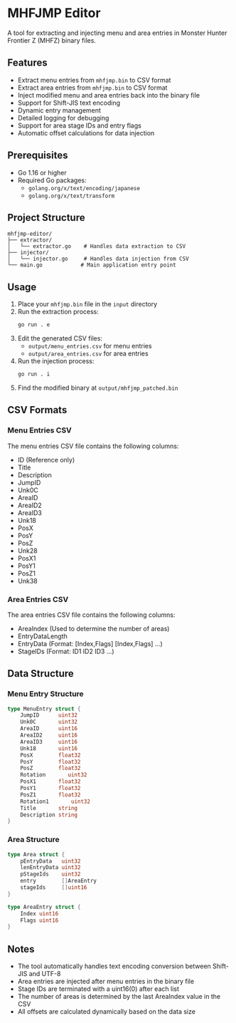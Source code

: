 # MHFJMP Editor

A tool for extracting and injecting menu and area entries in Monster Hunter Frontier Z (MHFZ) binary files.

## Features

- Extract menu entries from `mhfjmp.bin` to CSV format
- Extract area entries from `mhfjmp.bin` to CSV format
- Inject modified menu and area entries back into the binary file
- Support for Shift-JIS text encoding
- Dynamic entry management
- Detailed logging for debugging
- Support for area stage IDs and entry flags
- Automatic offset calculations for data injection

## Prerequisites

- Go 1.16 or higher
- Required Go packages:
  - `golang.org/x/text/encoding/japanese`
  - `golang.org/x/text/transform`

## Project Structure

```
mhfjmp-editor/
├── extractor/
│   └── extractor.go    # Handles data extraction to CSV
├── injector/
│   └── injector.go     # Handles data injection from CSV
└── main.go            # Main application entry point
```

## Usage

1. Place your `mhfjmp.bin` file in the `input` directory
2. Run the extraction process:
   ```bash
   go run . e
   ```
3. Edit the generated CSV files:
   - `output/menu_entries.csv` for menu entries
   - `output/area_entries.csv` for area entries
4. Run the injection process:
   ```bash
   go run . i
   ```
5. Find the modified binary at `output/mhfjmp_patched.bin`

## CSV Formats

### Menu Entries CSV
The menu entries CSV file contains the following columns:
- ID (Reference only)
- Title
- Description
- JumpID
- Unk0C
- AreaID
- AreaID2
- AreaID3
- Unk18
- PosX
- PosY
- PosZ
- Unk28
- PosX1
- PosY1
- PosZ1
- Unk38

### Area Entries CSV
The area entries CSV file contains the following columns:
- AreaIndex (Used to determine the number of areas)
- EntryDataLength
- EntryData (Format: [Index,Flags] [Index,Flags] ...)
- StageIDs (Format: ID1 ID2 ID3 ...)

## Data Structure

### Menu Entry Structure
```go
type MenuEntry struct {
    JumpID      uint32
    Unk0C       uint32
    AreaID      uint16
    AreaID2     uint16
    AreaID3     uint16
    Unk18       uint16
    PosX        float32
    PosY        float32
    PosZ        float32
    Rotation       uint32
    PosX1       float32
    PosY1       float32
    PosZ1       float32
    Rotation1       uint32
    Title       string
    Description string
}
```

### Area Structure
```go
type Area struct {
    pEntryData   uint32
    lenEntryData uint32
    pStageIds    uint32
    entry        []AreaEntry
    stageIds     []uint16
}

type AreaEntry struct {
    Index uint16
    Flags uint16
}
```

## Notes

- The tool automatically handles text encoding conversion between Shift-JIS and UTF-8
- Area entries are injected after menu entries in the binary file
- Stage IDs are terminated with a uint16(0) after each list
- The number of areas is determined by the last AreaIndex value in the CSV
- All offsets are calculated dynamically based on the data size
